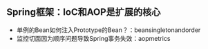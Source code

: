 ## Spring框架：IoC和AOP是扩展的核心
- 单例的Bean如何注入Prototype的Bean？：beansingletonandorder
- 监控切面因为顺序问题导致Spring事务失效：aopmetrics
